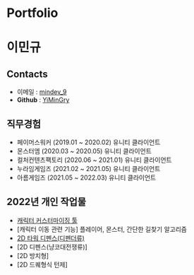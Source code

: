 # Portfolio

# **이민규**

## Contacts

- 이메일 : [mindev_9](mailto:mindev_9@kakao.com)
- **Github** : [YiMinGry](https://github.com/YiMinGry)

## 직무경험

- 페이머스워커 (2019.01 ~ 2020.02) 유니티 클라이언트
- 몬스터엠 (2020.03 ~ 2020.05) 유니티 클라이언트
- 컬처컨텐츠팩토리 (2020.06 ~ 2021.01) 유니티 클라이언트
- 누라임게임즈 (2021.02 ~ 2021.05) 유니티 클라이언트
- 아름게임즈 (2021.05 ~ 2022.03) 유니티 클라이언트

## 2022년 개인 작업물
- [캐릭터 커스터마이징 툴](https://github.com/YiMinGry/2022_character_customization)
- [캐릭터 이동 관련 기능] 플레이어, 몬스터, 간단한 길찾기 알고리즘
- [2D 타워 디펜스(디펜더류)](https://github.com/YiMinGry/2022_DefenceGame)
- [2D 디펜스(냥코대전쟁류)]
- [2D 방치형]
- [2D 드퀘형식 턴제]
